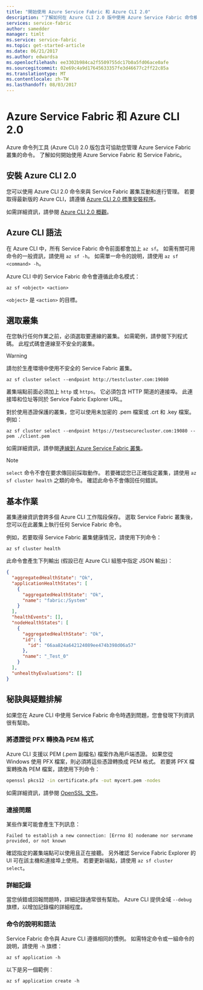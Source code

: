 ```yaml
---
title: "開始使用 Azure Service Fabric 和 Azure CLI 2.0"
description: "了解如何在 Azure CLI 2.0 版中使用 Azure Service Fabric 命令模組。 了解如何連線到叢集，以及如何管理應用程式。"
services: service-fabric
author: samedder
manager: timlt
ms.service: service-fabric
ms.topic: get-started-article
ms.date: 06/21/2017
ms.author: edwardsa
ms.openlocfilehash: ee3302b984ca2f5509755dc17b0a5fd06ace0afe
ms.sourcegitcommit: 02e69c4a9d17645633357fe3d46677c2ff22c85a
ms.translationtype: MT
ms.contentlocale: zh-TW
ms.lasthandoff: 08/03/2017
---
```

# <a name="azure-service-fabric-and-azure-cli-20"></a>Azure Service Fabric 和 Azure CLI 2.0

Azure 命令列工具 (Azure CLI) 2.0 版包含可協助您管理 Azure Service Fabric 叢集的命令。 了解如何開始使用 Azure Service Fabric 和 Service Fabric。

## <a name="install-azure-cli-20"></a>安裝 Azure CLI 2.0

您可以使用 Azure CLI 2.0 命令來與 Service Fabric 叢集互動和進行管理。 若要取得最新版的 Azure CLI，請遵循 [Azure CLI 2.0 標準安裝程序](https://docs.microsoft.com/en-us/cli/azure/install-azure-cli)。

如需詳細資訊，請參閱 [Azure CLI 2.0 概觀](https://docs.microsoft.com/en-us/cli/azure/overview)。

## <a name="azure-cli-syntax"></a>Azure CLI 語法

在 Azure CLI 中，所有 Service Fabric 命令前面都會加上 `az sf`。 如需有關可用命令的一般資訊，請使用 `az sf -h`。 如需單一命令的說明，請使用 `az sf <command> -h`。

Azure CLI 中的 Service Fabric 命令會遵循此命名模式：

```azurecli
az sf <object> <action>
```

`<object>` 是 `<action>` 的目標。

## <a name="select-a-cluster"></a>選取叢集

在您執行任何作業之前，必須選取要連線的叢集。 如需範例，請參閱下列程式碼。 此程式碼會連線至不安全的叢集。

> [!WARNING]
> 請勿於生產環境中使用不安全的 Service Fabric 叢集。

```azurecli
az sf cluster select --endpoint http://testcluster.com:19080
```

叢集端點前面必須加上 `http` 或 `https`。 它必須包含 HTTP 閘道的連接埠。 此連接埠和位址等同於 Service Fabric Explorer URL。

對於使用憑證保護的叢集，您可以使用未加密的 .pem 檔案或 .crt 和 .key 檔案。 例如：

```azurecli
az sf cluster select --endpoint https://testsecurecluster.com:19080 --pem ./client.pem
```

如需詳細資訊，請參閱[連線到 Azure Service Fabric 叢集](service-fabric-connect-to-secure-cluster.md)。

> [!NOTE]
> `select` 命令不會在要求傳回前採取動作。 若要確認您已正確指定叢集，請使用 `az sf cluster health` 之類的命令。 確認此命令不會傳回任何錯誤。

## <a name="basic-operations"></a>基本作業

叢集連線資訊會跨多個 Azure CLI 工作階段保存。 選取 Service Fabric 叢集後，您可以在此叢集上執行任何 Service Fabric 命令。

例如，若要取得 Service Fabric 叢集健康情況，請使用下列命令：

```azurecli
az sf cluster health
```

此命令會產生下列輸出 (假設已在 Azure CLI 組態中指定 JSON 輸出)：

```json
{
  "aggregatedHealthState": "Ok",
  "applicationHealthStates": [
    {
      "aggregatedHealthState": "Ok",
      "name": "fabric:/System"
    }
  ],
  "healthEvents": [],
  "nodeHealthStates": [
    {
      "aggregatedHealthState": "Ok",
      "id": {
        "id": "66aa824a642124089ee474b398d06a57"
      },
      "name": "_Test_0"
    }
  ],
  "unhealthyEvaluations": []
}
```

## <a name="tips-and-troubleshooting"></a>秘訣與疑難排解

如果您在 Azure CLI 中使用 Service Fabric 命令時遇到問題，您會發現下列資訊很有幫助。

### <a name="convert-a-certificate-from-pfx-to-pem-format"></a>將憑證從 PFX 轉換為 PEM 格式

Azure CLI 支援以 PEM (.pem 副檔名) 檔案作為用戶端憑證。 如果您從 Windows 使用 PFX 檔案，則必須將這些憑證轉換成 PEM 格式。 若要將 PFX 檔案轉換為 PEM 檔案，請使用下列命令︰

```bash
openssl pkcs12 -in certificate.pfx -out mycert.pem -nodes
```

如需詳細資訊，請參閱 [OpenSSL 文件](https://www.openssl.org/docs/)。

### <a name="connection-issues"></a>連接問題

某些作業可能會產生下列訊息：

`Failed to establish a new connection: [Errno 8] nodename nor servname provided, or not known`

確認指定的叢集端點可以使用且正在接聽。 另外確認 Service Fabric Explorer 的 UI 可在該主機和連接埠上使用。 若要更新端點，請使用 `az sf cluster select`。

### <a name="detailed-logs"></a>詳細記錄

當您偵錯或回報問題時，詳細記錄通常很有幫助。 Azure CLI 提供全域 `--debug` 旗標，以增加記錄檔的詳細程度。

### <a name="command-help-and-syntax"></a>命令的說明和語法

Service Fabric 命令與 Azure CLI 遵循相同的慣例。 如需特定命令或一組命令的說明，請使用 `-h` 旗標：

```azurecli
az sf application -h
```

以下是另一個範例︰

```azurecli
az sf application create -h
```

